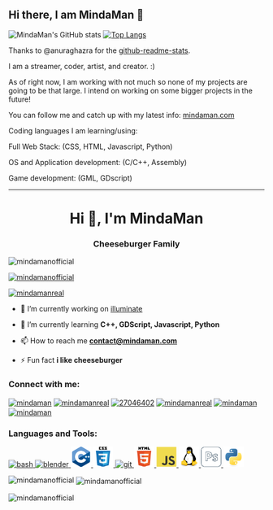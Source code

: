 ## Hi there, I am MindaMan 👋

![MindaMan's GitHub stats](https://github-readme-stats.vercel.app/api?username=mindamanofficial&show_icons=true&theme=ambient_gradient)
[![Top Langs](https://github-readme-stats.vercel.app/api/top-langs/?username=mindamanofficial)](https://github.com/anuraghazra/github-readme-stats)

Thanks to @anuraghazra for the [github-readme-stats]([url](https://github.com/anuraghazra/github-readme-stats)).

I am a streamer, coder, artist, and creator. :)

As of right now, I am working with not much so none of my projects are going to be that large. 
I intend on working on some bigger projects in the future!

You can follow me and catch up with my latest info: [mindaman.com](https://mindaman.com)

Coding languages I am learning/using:

Full Web Stack: (CSS, HTML, Javascript, Python)

OS and Application development: (C/C++, Assembly)

Game development: (GML, GDscript)


--------

<h1 align="center">Hi 👋, I'm MindaMan</h1>
<h3 align="center">Cheeseburger Family</h3>

<p align="left"> <img src="https://komarev.com/ghpvc/?username=mindamanofficial&label=Profile%20views&color=b11ff4&style=flat" alt="mindamanofficial" /> </p>

<p align="left"> <a href="https://github.com/ryo-ma/github-profile-trophy"><img src="https://github-profile-trophy.vercel.app/?username=mindamanofficial" alt="mindamanofficial" /></a> </p>

<p align="left"> <a href="https://twitter.com/mindamanreal" target="blank"><img src="https://img.shields.io/twitter/follow/mindamanreal?logo=twitter&style=for-the-badge" alt="mindamanreal" /></a> </p>

- 🔭 I’m currently working on [illuminate](https://mindaman.com/illuminate)

- 🌱 I’m currently learning **C++, GDScript, Javascript, Python**

- 📫 How to reach me **contact@mindaman.com**

- ⚡ Fun fact **i like cheeseburger**

<h3 align="left">Connect with me:</h3>
<p align="left">
<a href="https://dev.to/mindaman" target="blank"><img align="center" src="https://raw.githubusercontent.com/rahuldkjain/github-profile-readme-generator/master/src/images/icons/Social/devto.svg" alt="mindaman" height="30" width="40" /></a>
<a href="https://twitter.com/mindamanreal" target="blank"><img align="center" src="https://raw.githubusercontent.com/rahuldkjain/github-profile-readme-generator/master/src/images/icons/Social/twitter.svg" alt="mindamanreal" height="30" width="40" /></a>
<a href="https://stackoverflow.com/users/27046402" target="blank"><img align="center" src="https://raw.githubusercontent.com/rahuldkjain/github-profile-readme-generator/master/src/images/icons/Social/stack-overflow.svg" alt="27046402" height="30" width="40" /></a>
<a href="https://instagram.com/mindamanreal" target="blank"><img align="center" src="https://raw.githubusercontent.com/rahuldkjain/github-profile-readme-generator/master/src/images/icons/Social/instagram.svg" alt="mindamanreal" height="30" width="40" /></a>
<a href="https://www.youtube.com/c/mindaman" target="blank"><img align="center" src="https://raw.githubusercontent.com/rahuldkjain/github-profile-readme-generator/master/src/images/icons/Social/youtube.svg" alt="mindaman" height="30" width="40" /></a>
<a href="https://www.leetcode.com/mindaman" target="blank"><img align="center" src="https://raw.githubusercontent.com/rahuldkjain/github-profile-readme-generator/master/src/images/icons/Social/leet-code.svg" alt="mindaman" height="30" width="40" /></a>
</p>

<h3 align="left">Languages and Tools:</h3>
<p align="left"> <a href="https://www.gnu.org/software/bash/" target="_blank" rel="noreferrer"> <img src="https://www.vectorlogo.zone/logos/gnu_bash/gnu_bash-icon.svg" alt="bash" width="40" height="40"/> </a> <a href="https://www.blender.org/" target="_blank" rel="noreferrer"> <img src="https://download.blender.org/branding/community/blender_community_badge_white.svg" alt="blender" width="40" height="40"/> </a> <a href="https://www.w3schools.com/cpp/" target="_blank" rel="noreferrer"> <img src="https://raw.githubusercontent.com/devicons/devicon/master/icons/cplusplus/cplusplus-original.svg" alt="cplusplus" width="40" height="40"/> </a> <a href="https://www.w3schools.com/css/" target="_blank" rel="noreferrer"> <img src="https://raw.githubusercontent.com/devicons/devicon/master/icons/css3/css3-original-wordmark.svg" alt="css3" width="40" height="40"/> </a> <a href="https://git-scm.com/" target="_blank" rel="noreferrer"> <img src="https://www.vectorlogo.zone/logos/git-scm/git-scm-icon.svg" alt="git" width="40" height="40"/> </a> <a href="https://www.w3.org/html/" target="_blank" rel="noreferrer"> <img src="https://raw.githubusercontent.com/devicons/devicon/master/icons/html5/html5-original-wordmark.svg" alt="html5" width="40" height="40"/> </a> <a href="https://developer.mozilla.org/en-US/docs/Web/JavaScript" target="_blank" rel="noreferrer"> <img src="https://raw.githubusercontent.com/devicons/devicon/master/icons/javascript/javascript-original.svg" alt="javascript" width="40" height="40"/> </a> <a href="https://www.linux.org/" target="_blank" rel="noreferrer"> <img src="https://raw.githubusercontent.com/devicons/devicon/master/icons/linux/linux-original.svg" alt="linux" width="40" height="40"/> </a> <a href="https://www.photoshop.com/en" target="_blank" rel="noreferrer"> <img src="https://raw.githubusercontent.com/devicons/devicon/master/icons/photoshop/photoshop-line.svg" alt="photoshop" width="40" height="40"/> </a> <a href="https://www.python.org" target="_blank" rel="noreferrer"> <img src="https://raw.githubusercontent.com/devicons/devicon/master/icons/python/python-original.svg" alt="python" width="40" height="40"/> </a> </p>

<p><img align="left" src="https://github-readme-stats.vercel.app/api/top-langs?username=mindamanofficial&show_icons=true&locale=en&layout=compact" alt="mindamanofficial" /></p>

<p>&nbsp;<img align="center" src="https://github-readme-stats.vercel.app/api?username=mindamanofficial&show_icons=true&theme=ambient_gradient" alt="mindamanofficial" /></p>

<p><img align="center" src="https://github-readme-streak-stats.herokuapp.com/?user=mindamanofficial&theme=dark" alt="mindamanofficial" /></p>
